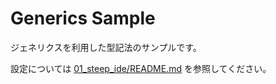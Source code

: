 # Generics Sample

ジェネリクスを利用した型記法のサンプルです。

設定については [01_steep_ide/README.md](https://github.com/kokuyouwind/ruby-typing-samples/blob/main/01_steep_ide/README.md) を参照してください。
